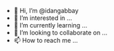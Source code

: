 - 👋 Hi, I’m @idangabbay
- 👀 I’m interested in ...
- 🌱 I’m currently learning ...
- 💞️ I’m looking to collaborate on ...
- 📫 How to reach me ...

<!---
idangabbay/idangabbay is a ✨ special ✨ repository because its `README.md` (this file) appears on your GitHub profile.
You can click the Preview link to take a look at your changes.
--->
